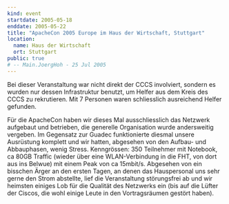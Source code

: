 ```yaml
---
kind: event
startdate: 2005-05-18
enddate: 2005-05-22
title: "ApacheCon 2005 Europe im Haus der Wirtschaft, Stuttgart"
location:
  name: Haus der Wirtschaft
  ort: Stuttgart
public: true
# -- Main.JoergHoh - 25 Jul 2005
---
```

Bei dieser Veranstaltung war nicht direkt der CCCS involviert, sondern es wurden
nur dessen Infrastruktur benutzt, um Helfer aus dem Kreis des CCCS zu
rekrutieren. Mit 7 Personen waren schliesslich ausreichend Helfer gefunden.

Für die ApacheCon haben wir dieses Mal ausschliesslich das Netzwerk aufgebaut
und betrieben, die generelle Organisation wurde andersweitig vergeben. Im
Gegensatz zur Guadec funktionierte diesmal unsere Ausrüstung komplett und wir
hatten, abgesehen von den Aufbau- und Abbauphasen, wenig Stress. Kenngrössen:
350 Teilnehmer mit Notebook, ca 80GB Traffic (wieder über eine WLAN-Verbindung
in die FHT, von dort aus ins Belwue) mit einem Peak von ca 15mbit/s. Abgesehen
von ein bisschen Ärger an den ersten Tagen, an denen das Hauspersonal uns sehr
gerne den Strom abstellte, lief die Veranstaltung störungsfrei ab und wir
heimsten einiges Lob für die Qualität des Netzwerks ein (bis auf die Lüfter der
Ciscos, die wohl einige Leute in den Vortragsräumen gestört haben).
